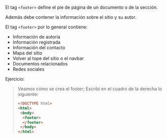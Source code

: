 El tag `<footer>` define el pie de página de un documento o de la sección.

Además debe contener la información sobre el sitio y su autor.

El tag `<footer>` por lo general contiene:

* Información de autoría
* Información registrada
* Información del contacto
* Mapa del sitio
* Volver al tope del sitio o el navbar
* Documentos relacionados
* Redes sociales

Ejercicio:
> Veamos cómo se crea el footer; Escribí en el cuadro de la derecha lo siguiente:
>
> ```html
> <!DOCTYPE html>
> <html>
>  <body>
>   <footer> 
>   </footer>
>  </body>
> </html>
